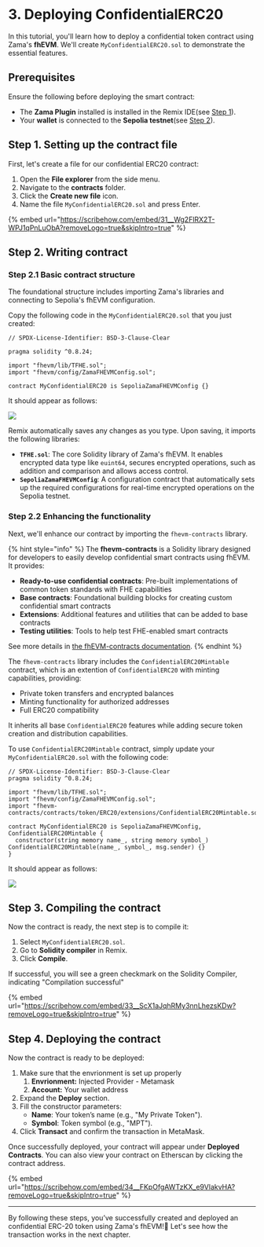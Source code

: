 # 3. Deploying ConfidentialERC20

In this tutorial, you'll learn how to deploy a confidential token contract using Zama's **fhEVM**. We'll create `MyConfidentialERC20.sol` to demonstrate the essential features.

## Prerequisites

Ensure the following before deploying the smart contract:

* The **Zama Plugin** installed is installed in the Remix IDE(see [Step 1](remix.md)).
* Your **wallet** is connected to the **Sepolia testnet**(see [Step 2](connect_wallet.md)).

## Step 1. Setting up the contract file

First, let's create a file for our confidential ERC20 contract:

1. Open the **File explorer** from the side menu.
2. Navigate to the **contracts** folder.
3. Click the **Create new file** icon.
4. Name the file `MyConfidentialERC20.sol` and press Enter.

{% embed url="https://scribehow.com/embed/31__Wg2FlRX2T-WPJ1qPnLuObA?removeLogo=true&skipIntro=true" %}

## Step 2. Writing contract

### Step 2.1 Basic contract structure

The foundational structure includes importing Zama's libraries and connecting to Sepolia's fhEVM configuration.

Copy the following code in the `MyConfidentialERC20.sol` that you just created:

```solidity
// SPDX-License-Identifier: BSD-3-Clause-Clear

pragma solidity ^0.8.24;

import "fhevm/lib/TFHE.sol";
import "fhevm/config/ZamaFHEVMConfig.sol";

contract MyConfidentialERC20 is SepoliaZamaFHEVMConfig {}
```

It should appear as follows:

![](https://ajeuwbhvhr.cloudimg.io/colony-recorder.s3.amazonaws.com/files/2025-01-16/98f850d2-b303-4ba7-89e8-9db3fba9773c/ascreenshot.jpeg)

Remix automatically saves any changes as you type. Upon saving, it imports the following libraries:

* **`TFHE.sol`**: The core Solidity library of Zama's fhEVM. It enables encrypted data type like `euint64`, secures encrypted operations, such as addition and comparison and allows access control.
* **`SepoliaZamaFHEVMConfig`**: A configuration contract that automatically sets up the required configurations for real-time encrypted operations on the Sepolia testnet.

### Step 2.2 Enhancing the functionality

Next, we'll enhance our contract by importing the `fhevm-contracts` library.

{% hint style="info" %}
The **fhevm-contracts** is a Solidity library designed for developers to easily develop confidential smart contracts using fhEVM. It provides:

* **Ready-to-use confidential contracts**: Pre-built implementations of common token standards with FHE capabilities
* **Base contracts**: Foundational building blocks for creating custom confidential smart contracts
* **Extensions**: Additional features and utilities that can be added to base contracts
* **Testing utilities**: Tools to help test FHE-enabled smart contracts

See more details in [the fhEVM-contracts documentation](../../smart_contracts/contracts.md).
{% endhint %}

The `fhevm-contracts` library includes the `ConfidentialERC20Mintable` contract, which is an extention of `ConfidentialERC20` with minting capabilities, providing:

* Private token transfers and encrypted balances
* Minting functionality for authorized addresses
* Full ERC20 compatibility

It inherits all base `ConfidentialERC20` features while adding secure token creation and distribution capabilities.

To use `ConfidentialERC20Mintable` contract, simply update your `MyConfidentialERC20.sol` with the following code:

```solidity
// SPDX-License-Identifier: BSD-3-Clause-Clear
pragma solidity ^0.8.24;

import "fhevm/lib/TFHE.sol";
import "fhevm/config/ZamaFHEVMConfig.sol";
import "fhevm-contracts/contracts/token/ERC20/extensions/ConfidentialERC20Mintable.sol";

contract MyConfidentialERC20 is SepoliaZamaFHEVMConfig, ConfidentialERC20Mintable {
  constructor(string memory name_, string memory symbol_) ConfidentialERC20Mintable(name_, symbol_, msg.sender) {}
}
```

It should appear as follows:

![](https://ajeuwbhvhr.cloudimg.io/colony-recorder.s3.amazonaws.com/files/2025-01-28/8e41246a-5041-4b29-914f-5e5442b45877/ascreenshot.jpeg?tl_px=0,0\&br_px=2752,1538\&force_format=jpeg\&q=100\&width=1120.0\&wat=1\&wat_opacity=0.7\&wat_gravity=northwest\&wat_url=https://colony-recorder.s3.us-west-1.amazonaws.com/images/watermarks/FB923C_standard.png\&wat_pad=356,140)

## Step 3. Compiling the contract

Now the contract is ready, the next step is to compile it:

1. Select `MyConfidentialERC20.sol`.
2. Go to **Solidity compiler** in Remix.
3. Click **Compile**.

If successful, you will see a green checkmark on the Solidity Compiler, indicating "Compilation successful"

{% embed url="https://scribehow.com/embed/33__ScX1aJqhRMy3nnLhezsKDw?removeLogo=true&skipIntro=true" %}

## Step 4. Deploying the contract

Now the contract is ready to be deployed:

1. Make sure that the envrionment is set up properly
   1. **Envrionment:** Injected Provider - Metamask
   2. **Account:** Your wallet address
2. Expand the **Deploy** section.
3. Fill the constructor parameters:
   * **Name**: Your token’s name (e.g., "My Private Token").
   * **Symbol**: Token symbol (e.g., "MPT").
4. Click **Transact** and confirm the transaction in MetaMask.

Once successfully deployed, your contract will appear under **Deployed Contracts**. You can also view your contract on Etherscan by clicking the contract address.

{% embed url="https://scribehow.com/embed/34__FKpOfgAWTzKX_e9VlakvHA?removeLogo=true&skipIntro=true" %}

***

By following these steps, you’ve successfully created and deployed an confidential ERC-20 token using Zama's fhEVM!🎉 Let's see how the transaction works in the next chapter.
